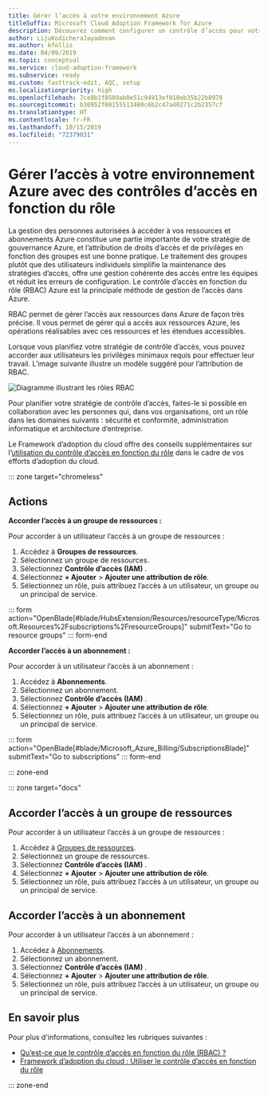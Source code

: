 ```yaml
---
title: Gérer l’accès à votre environnement Azure
titleSuffix: Microsoft Cloud Adoption Framework for Azure
description: Découvrez comment configurer un contrôle d’accès pour votre environnement Azure avec un contrôle d’accès en fonction du rôle (RBAC).
author: LijuKodicheraJayadevan
ms.author: kfollis
ms.date: 04/09/2019
ms.topic: conceptual
ms.service: cloud-adoption-framework
ms.subservice: ready
ms.custom: fasttrack-edit, AQC, setup
ms.localizationpriority: high
ms.openlocfilehash: 7ce8b1f8509ab0e51c94913ef010eb35b22b8978
ms.sourcegitcommit: b30952f08155513480c6b2c47a40271c2b2357cf
ms.translationtype: HT
ms.contentlocale: fr-FR
ms.lasthandoff: 10/15/2019
ms.locfileid: "72379031"
---
```

# <a name="manage-access-to-your-azure-environment-with-role-based-access-controls"></a>Gérer l’accès à votre environnement Azure avec des contrôles d’accès en fonction du rôle

La gestion des personnes autorisées à accéder à vos ressources et abonnements Azure constitue une partie importante de votre stratégie de gouvernance Azure, et l’attribution de droits d’accès et de privilèges en fonction des groupes est une bonne pratique. Le traitement des groupes plutôt que des utilisateurs individuels simplifie la maintenance des stratégies d’accès, offre une gestion cohérente des accès entre les équipes et réduit les erreurs de configuration. Le contrôle d’accès en fonction du rôle (RBAC) Azure est la principale méthode de gestion de l’accès dans Azure.

RBAC permet de gérer l’accès aux ressources dans Azure de façon très précise. Il vous permet de gérer qui a accès aux ressources Azure, les opérations réalisables avec ces ressources et les étendues accessibles.

Lorsque vous planifiez votre stratégie de contrôle d’accès, vous pouvez accorder aux utilisateurs les privilèges minimaux requis pour effectuer leur travail. L’image suivante illustre un modèle suggéré pour l’attribution de RBAC.

![Diagramme illustrant les rôles RBAC](./media/manage-access/role-examples.png)

Pour planifier votre stratégie de contrôle d’accès, faites-le si possible en collaboration avec les personnes qui, dans vos organisations, ont un rôle dans les domaines suivants : sécurité et conformité, administration informatique et architecture d’entreprise.

Le Framework d’adoption du cloud offre des conseils supplémentaires sur l’[utilisation du contrôle d’accès en fonction du rôle](../azure-best-practices/roles.md) dans le cadre de vos efforts d’adoption du cloud.

::: zone target="chromeless"

## <a name="actions"></a>Actions

**Accorder l’accès à un groupe de ressources :**

Pour accorder à un utilisateur l’accès à un groupe de ressources :

1. Accédez à **Groupes de ressources**.
1. Sélectionnez un groupe de ressources.
1. Sélectionnez **Contrôle d’accès (IAM)** .
1. Sélectionnez **+ Ajouter** > **Ajouter une attribution de rôle**.
1. Sélectionnez un rôle, puis attribuez l’accès à un utilisateur, un groupe ou un principal de service.

::: form action="OpenBlade[#blade/HubsExtension/Resources/resourceType/Microsoft.Resources%2Fsubscriptions%2FresourceGroups]" submitText="Go to resource groups" ::: form-end

**Accorder l’accès à un abonnement :**

Pour accorder à un utilisateur l’accès à un abonnement :

1. Accédez à **Abonnements**.
1. Sélectionnez un abonnement.
1. Sélectionnez **Contrôle d’accès (IAM)** .
1. Sélectionnez **+ Ajouter** > **Ajouter une attribution de rôle**.
1. Sélectionnez un rôle, puis attribuez l’accès à un utilisateur, un groupe ou un principal de service.

::: form action="OpenBlade[#blade/Microsoft_Azure_Billing/SubscriptionsBlade]" submitText="Go to subscriptions" ::: form-end

::: zone-end

::: zone target="docs"

## <a name="grant-resource-group-access"></a>Accorder l’accès à un groupe de ressources

Pour accorder à un utilisateur l’accès à un groupe de ressources :

1. Accédez à [Groupes de ressources](https://portal.azure.com/#blade/HubsExtension/Resources/resourceType/Microsoft.Resources%2Fsubscriptions%2FresourceGroups).
1. Sélectionnez un groupe de ressources.
1. Sélectionnez **Contrôle d’accès (IAM)** .
1. Sélectionnez **+ Ajouter** > **Ajouter une attribution de rôle**.
1. Sélectionnez un rôle, puis attribuez l’accès à un utilisateur, un groupe ou un principal de service.

## <a name="grant-subscription-access"></a>Accorder l’accès à un abonnement

Pour accorder à un utilisateur l’accès à un abonnement :

1. Accédez à [Abonnements](https://portal.azure.com/#blade/Microsoft_Azure_Billing/SubscriptionsBlade).
1. Sélectionnez un abonnement.
1. Sélectionnez **Contrôle d’accès (IAM)** .
1. Sélectionnez **+ Ajouter** > **Ajouter une attribution de rôle**.
1. Sélectionnez un rôle, puis attribuez l’accès à un utilisateur, un groupe ou un principal de service.

## <a name="learn-more"></a>En savoir plus

Pour plus d'informations, consultez les rubriques suivantes :

- [Qu’est-ce que le contrôle d’accès en fonction du rôle (RBAC) ?](https://docs.microsoft.com/azure/role-based-access-control/overview)
- [Framework d’adoption du cloud : Utiliser le contrôle d’accès en fonction du rôle](../azure-best-practices/roles.md)

::: zone-end
